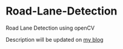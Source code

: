 # Road-Lane-Detection
Road Lane Detection using openCV

Description will be updated on [my blog](https://think9.github.io)
